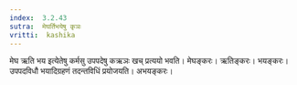```yaml
---
index:  3.2.43
sutra:  मेघर्तिभयेषु कृञः
vritti:  kashika 
---
```


मेघ ऋति भय इत्येतेषु कर्मसु उपपदेषु कऋञः खच् प्रत्ययो भवति। मेघङ्करः। ऋतिङ्करः। भयङ्करः। उपपदविधौ भयादिग्रहणं तदन्तविधिं प्रयोजयति। अभयङ्करः।

